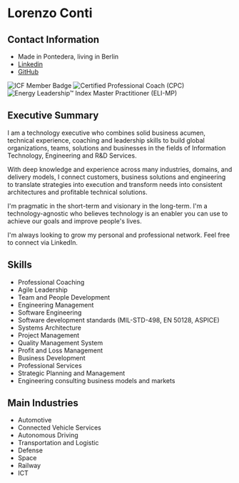 # Lorenzo Conti

## Contact Information
* Made in Pontedera, living in Berlin
* [Linkedin](http://www.linkedin.com/in/lorenzoconti)
* [GitHub](https://github.com/lore-conti)


![ICF Member Badge](https://images.credly.com/size/110x110/images/b51065dd-c199-4019-8c35-050d18e2a3a5/ICF_Member.png) 
![Certified Professional Coach (CPC)](https://images.credly.com/size/110x110/images/bfb2da53-4632-43bd-9a87-ddf96b42655c/image.png) 
![Energy Leadership™ Index Master Practitioner (ELI-MP)](https://images.credly.com/size/110x110/images/b871241b-8583-4538-8faa-5b65676cf951/image.png)

## Executive Summary
I am a technology executive who combines solid business acumen, technical experience, coaching and leadership skills to build global organizations, teams, solutions and businesses in the fields of Information Technology, Engineering and R&D Services.

With deep knowledge and experience across many industries, domains, and delivery models, I connect customers, business solutions and engineering to translate strategies into execution and transform needs into consistent architectures and profitable technical solutions.

I'm pragmatic in the short-term and visionary in the long-term. I'm a technology-agnostic who believes technology is an enabler you can use to achieve our goals and improve people's lives.

I'm always looking to grow my personal and professional network. Feel free to connect via LinkedIn.

## Skills
* Professional Coaching
* Agile Leadership
* Team and People Development
* Engineering Management
* Software Engineering
* Software development standards (MIL-STD-498, EN 50128, ASPICE)
* Systems Architecture
* Project Management
* Quality Management System
* Profit and Loss Management
* Business Development
* Professional Services
* Strategic Planning and Management
* Engineering consulting business models and markets

## Main Industries
* Automotive
* Connected Vehicle Services
* Autonomous Driving
* Transportation and Logistic
* Defense
* Space
* Railway
* ICT

